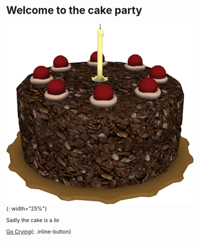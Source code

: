 # Welcome to the cake party

![](/assets/cake.png){: width="25%"}

Sadly the cake is a _lie_

[Go Crying](/markdown.md){: .inline-button}